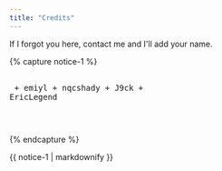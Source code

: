 ```yaml
---
title: "Credits"
---
```


If I forgot you here, contact me and I'll add your name.

{% capture notice-1 %}<pre><br>
    + emiyl
    + nqcshady
    + J9ck
    + EricLegend

</pre>{% endcapture %}

<div class="notice">{{ notice-1 | markdownify }}</div>

